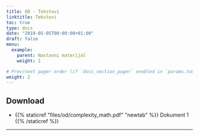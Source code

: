 ```yaml
---
title: OD - Tekstovi
linktitle: Tekstovi
toc: true
type: docs
date: "2019-05-05T00:00:00+01:00"
draft: false
menu:
  example:
    parent: Nastavni materijal
    weight: 1

# Prev/next pager order (if `docs_section_pager` enabled in `params.toml`)
weight: 2
---
```


## Download

* {{% staticref "files/od/complexity_math.pdf" "newtab" %}} Dokument 1 {{% /staticref %}}
---
